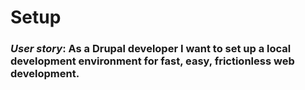 Setup
=====

### _User story_: As a Drupal developer I want to set up a local development environment for fast, easy, frictionless web development.
